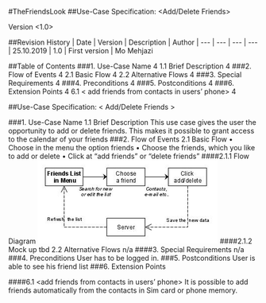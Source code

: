#TheFriendsLook
##Use-Case Specification: <Add/Delete Friends>

Version <1.0>



 
##Revision History
| Date | Version | Description | Author 
| --- | --- | --- | ---
| 25.10.2019 | 1.0 | First version | Mo Mehjazi 
			
			
			

 
##Table of Contents
###1.	Use-Case Name	4
1.1	Brief Description	4
###2.	Flow of Events	4
2.1	Basic Flow	4
2.2	Alternative Flows	4
###3.	Special Requirements	4
###4.	Preconditions	4
###5.	Postconditions	4
###6.	Extension Points	4
6.1	< add friends from contacts in users’ phone>	4
 
##Use-Case Specification: < Add/Delete Friends >

###1.	Use-Case Name 
1.1	Brief Description
This use case gives the user the opportunity to add or delete friends. This makes it possible to grant access to the calendar of your friends
###2.	Flow of Events
2.1	Basic Flow 
•	Choose in the menu the option friends
•	Choose the friends, which you like to add or delete
•	Click at “add friends” or “delete friends”
####2.1.1	Flow Diagram
![Alt-Text](./images/UCadd.jpg)
####2.1.2	Mock up
tbd
2.2	Alternative Flows
n/a
####3.	Special Requirements
n/a
###4.	Preconditions
User has to be logged in.
###5.	Postconditions
User is able to see his friend list
###6.	Extension Points

####6.1	<add friends from contacts in users’ phone>
It is possible to add friends automatically from the contacts in Sim card or phone memory.
